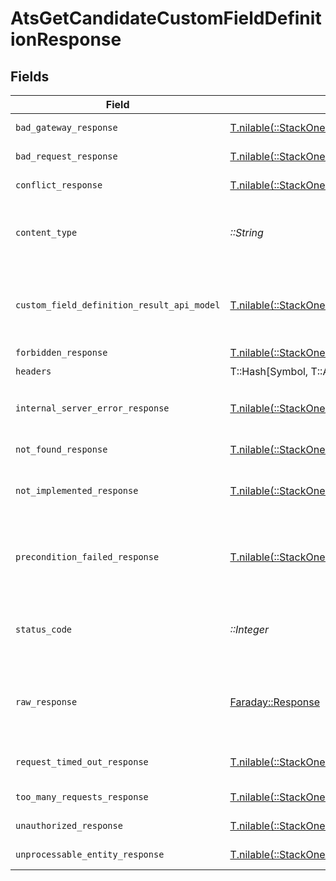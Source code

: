 # AtsGetCandidateCustomFieldDefinitionResponse


## Fields

| Field                                                                                                                            | Type                                                                                                                             | Required                                                                                                                         | Description                                                                                                                      |
| -------------------------------------------------------------------------------------------------------------------------------- | -------------------------------------------------------------------------------------------------------------------------------- | -------------------------------------------------------------------------------------------------------------------------------- | -------------------------------------------------------------------------------------------------------------------------------- |
| `bad_gateway_response`                                                                                                           | [T.nilable(::StackOne::Shared::BadGatewayResponse)](../../models/shared/badgatewayresponse.md)                                   | :heavy_minus_sign:                                                                                                               | Bad gateway error.                                                                                                               |
| `bad_request_response`                                                                                                           | [T.nilable(::StackOne::Shared::BadRequestResponse)](../../models/shared/badrequestresponse.md)                                   | :heavy_minus_sign:                                                                                                               | Invalid request.                                                                                                                 |
| `conflict_response`                                                                                                              | [T.nilable(::StackOne::Shared::ConflictResponse)](../../models/shared/conflictresponse.md)                                       | :heavy_minus_sign:                                                                                                               | Conflict with current state.                                                                                                     |
| `content_type`                                                                                                                   | *::String*                                                                                                                       | :heavy_check_mark:                                                                                                               | HTTP response content type for this operation                                                                                    |
| `custom_field_definition_result_api_model`                                                                                       | [T.nilable(::StackOne::Shared::CustomFieldDefinitionResultApiModel)](../../models/shared/customfielddefinitionresultapimodel.md) | :heavy_minus_sign:                                                                                                               | The candidate custom field definition was retrieved.                                                                             |
| `forbidden_response`                                                                                                             | [T.nilable(::StackOne::Shared::ForbiddenResponse)](../../models/shared/forbiddenresponse.md)                                     | :heavy_minus_sign:                                                                                                               | Forbidden.                                                                                                                       |
| `headers`                                                                                                                        | T::Hash[Symbol, T::Array<*::String*>]                                                                                            | :heavy_check_mark:                                                                                                               | N/A                                                                                                                              |
| `internal_server_error_response`                                                                                                 | [T.nilable(::StackOne::Shared::InternalServerErrorResponse)](../../models/shared/internalservererrorresponse.md)                 | :heavy_minus_sign:                                                                                                               | Server error while executing the request.                                                                                        |
| `not_found_response`                                                                                                             | [T.nilable(::StackOne::Shared::NotFoundResponse)](../../models/shared/notfoundresponse.md)                                       | :heavy_minus_sign:                                                                                                               | Resource not found.                                                                                                              |
| `not_implemented_response`                                                                                                       | [T.nilable(::StackOne::Shared::NotImplementedResponse)](../../models/shared/notimplementedresponse.md)                           | :heavy_minus_sign:                                                                                                               | This functionality is not implemented.                                                                                           |
| `precondition_failed_response`                                                                                                   | [T.nilable(::StackOne::Shared::PreconditionFailedResponse)](../../models/shared/preconditionfailedresponse.md)                   | :heavy_minus_sign:                                                                                                               | Precondition failed: linked account belongs to a disabled integration.                                                           |
| `status_code`                                                                                                                    | *::Integer*                                                                                                                      | :heavy_check_mark:                                                                                                               | HTTP response status code for this operation                                                                                     |
| `raw_response`                                                                                                                   | [Faraday::Response](https://www.rubydoc.info/gems/faraday/Faraday/Response)                                                      | :heavy_check_mark:                                                                                                               | Raw HTTP response; suitable for custom response parsing                                                                          |
| `request_timed_out_response`                                                                                                     | [T.nilable(::StackOne::Shared::RequestTimedOutResponse)](../../models/shared/requesttimedoutresponse.md)                         | :heavy_minus_sign:                                                                                                               | The request has timed out.                                                                                                       |
| `too_many_requests_response`                                                                                                     | [T.nilable(::StackOne::Shared::TooManyRequestsResponse)](../../models/shared/toomanyrequestsresponse.md)                         | :heavy_minus_sign:                                                                                                               | Too many requests.                                                                                                               |
| `unauthorized_response`                                                                                                          | [T.nilable(::StackOne::Shared::UnauthorizedResponse)](../../models/shared/unauthorizedresponse.md)                               | :heavy_minus_sign:                                                                                                               | Unauthorized access.                                                                                                             |
| `unprocessable_entity_response`                                                                                                  | [T.nilable(::StackOne::Shared::UnprocessableEntityResponse)](../../models/shared/unprocessableentityresponse.md)                 | :heavy_minus_sign:                                                                                                               | Validation error.                                                                                                                |